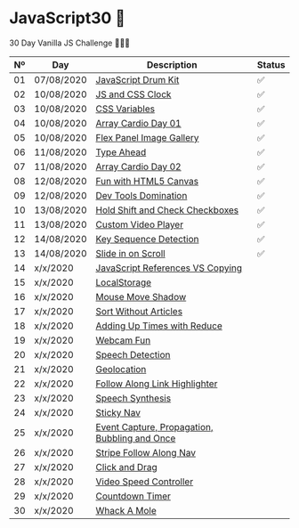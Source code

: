 # JavaScript30 💪
30 Day Vanilla JS Challenge 🚀🚀🚀

Nº | Day        | Description            | Status
--|-----------|------------------------|---
01|07/08/2020 |[JavaScript Drum Kit](https://github.com/IrynaSpyrydonova/JavaScript30/tree/master/01_JavaScript%20_Drum_Kit) | ✅
02|10/08/2020 |[JS and CSS Clock](https://github.com/IrynaSpyrydonova/JavaScript30/tree/master/02_JavaScript_JsClock) | ✅
03|10/08/2020 |[CSS Variables](https://github.com/IrynaSpyrydonova/JavaScript30/tree/master/03_JavaScript_CSS%20Variables) | ✅
04|10/08/2020 |[Array Cardio Day 01](https://github.com/IrynaSpyrydonova/JavaScript30/tree/master/04_JavaScript_Array_Cardio) | ✅
05|10/08/2020 |[Flex Panel Image Gallery](https://github.com/IrynaSpyrydonova/JavaScript30/tree/master/05_JavaScript_Image_Gallery) | ✅
06|11/08/2020 |[Type Ahead](https://github.com/IrynaSpyrydonova/JavaScript30/tree/master/06_JavaScript_Type_Ahead) | ✅
07|11/08/2020 |[Array Cardio Day 02](https://github.com/IrynaSpyrydonova/JavaScript30/tree/master/07_JavaScript_Array_Cardio2) | ✅
08|12/08/2020 |[Fun with HTML5 Canvas](https://github.com/IrynaSpyrydonova/JavaScript30/tree/master/08_JavaScript_Canvas) | ✅
09|12/08/2020 |[Dev Tools Domination](https://github.com/IrynaSpyrydonova/JavaScript30/tree/master/09_JavaScript_Dev%20_Tools_Domination) | ✅
10|13/08/2020 |[Hold Shift and Check Checkboxes](https://github.com/IrynaSpyrydonova/JavaScript30/tree/master/10_JavaScript_Hold%20Shift%20and%20Check%20Checkboxes) | ✅
11|13/08/2020 |[Custom Video Player](https://github.com/IrynaSpyrydonova/JavaScript30/tree/master/11_JavaScript_Custom%20Video%20Player) | ✅ 
12|14/08/2020 |[Key Sequence Detection](https://github.com/IrynaSpyrydonova/JavaScript30/tree/master/12_JavaScript_Key%20Sequence%20Detection) | ✅
13|14/08/2020 |[Slide in on Scroll]() | ✅
14|x/x/2020 |[JavaScript References VS Copying]() | 
15|x/x/2020 |[LocalStorage]() | 
16|x/x/2020 |[Mouse Move Shadow]() | 
17|x/x/2020 |[Sort Without Articles]() | 
18|x/x/2020 |[Adding Up Times with Reduce]() | 
19|x/x/2020 |[Webcam Fun]() | 
20|x/x/2020 |[Speech Detection]() | 
21|x/x/2020 |[Geolocation]() | 
22|x/x/2020 |[Follow Along Link Highlighter]() | 
23|x/x/2020 |[Speech Synthesis]() | 
24|x/x/2020 |[Sticky Nav]() | 
25|x/x/2020 |[Event Capture, Propagation, Bubbling and Once]() | 
26|x/x/2020 |[Stripe Follow Along Nav]() | 
27|x/x/2020 |[Click and Drag]() | 
28|x/x/2020 |[Video Speed Controller]() | 
29|x/x/2020 |[Countdown Timer]() | 
30|x/x/2020 |[Whack A Mole]() | 
